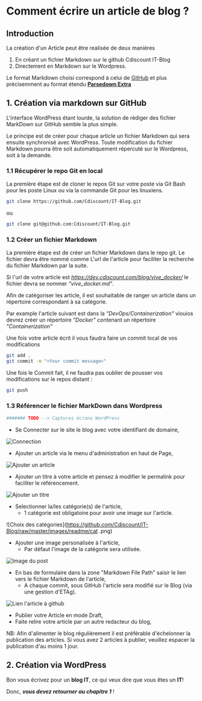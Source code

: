 # Comment écrire un article de blog ?

## Introduction

La création d'un Article peut être realisée de deux manières

1. En créant un fichier Markdown sur le github Cdiscount IT-Blog
1. Directement en Markdown sur le Wordpress.

Le format Markdown choisi correspond à celui de [GitHub](https://guides.github.com/pdfs/markdown-cheatsheet-online.pdf) et plus précisemment au format étendu [**Parsedown Extra**](https://michelf.ca/projects/php-markdown/extra/)

## 1. Création via markdown sur GitHub

L'interface WordPress étant lourde, la solution de rédiger des fichier MarkDown sur GitHub semble la plus simple.

Le principe est de créer pour chaque article un fichier Markdown qui sera ensuite synchronisé avec WordPress. Toute modification du fichier Markdown pourra être soit automatiquement répercuté sur le Wordpress, soit à la demande.

### 1.1 Récupérer le repo Git en local

La première étape est de cloner le repos Git sur votre poste via Git Bash pour les poste Linux ou via la commande Git pour les linuxiens.

```bash
git clone https://github.com/Cdiscount/IT-Blog.git
```

ou

```bash
git clone git@github.com:Cdiscount/IT-Blog.git
```

### 1.2 Créer un fichier Markdown

La première étape est de créer un fichier Markdown dans le repo git. Le fichier devra être nommé comme L'url de l'article pour faciliter la recherche du fichier Markdown par la suite.

Si l'url de votre article est *https://dev.cdiscount.com/blog/vive_docker/* le fichier devra se nommer *"vive_docker.md"*.

Afin de catégoriser les article, il est souhaitable de ranger un article dans un répertoire correspondant à sa catégorie.

Par example l'article suivant est dans la *"DevOps/Containerization"* viouios devrez créer un répertoire *"Docker"* contenant un répertoire *"Containerization"*

Une fois votre article écrit il vous faudra faire un commit local de vos modifications

```bash
git add .
git commit -m "<Your commit message>"
```

Une fois le Commit fait, il ne faudra pas oublier de pousser vos modifications sur le repos distant :

```bash
git push
```

### 1.3 Référencer le fichier MarkDown dans Wordpress

``` Bash
####### TODO --> Captures écrans WordPress
```

* Se Connecter sur le site le blog avec votre identifiant de domaine,

![Connection](https://github.com/Cdiscount/IT-Blog/raw/master/images/readme/connect.png)

* Ajouter un article via le menu d'administration en haut de Page,

![Ajouter un article](https://github.com/Cdiscount/IT-Blog/raw/master/images/readme/addnew.png)

* Ajouter un titre à votre article et pensez à modifier le permalink pour faciliter le référencement.

![Ajouter un titre](https://github.com/Cdiscount/IT-Blog/raw/master/images/readme/title.png)

* Selectionner la/les catégorie(s) de l'article,
  * 1 catégorie est obligatoire pour avoir une image sur l'article.

![Choix des catégories](https://github.com/Cdiscount/IT-Blog/raw/master/images/readme/cat
.png)

* Ajouter une image personalisée à l'article,
  * Par défaut l'image de la catégorie sera utilisée.

![Image du post](https://github.com/Cdiscount/IT-Blog/raw/master/images/readme/selectimage.png)

* En bas de formulaire dans la zone "Markdown File Path" saisir le lien vers le fichier Markdown de l'article,
  * A chaque commit, sous GitHub l'article sera modifié sur le Blog (via une gestion d'ETAg).

![Lien l'article à github](https://github.com/Cdiscount/IT-Blog/raw/master/images/readme/markdown_file_path.png)

* Publier votre Article en mode Draft,
* Faite relire votre article par un autre redacteur du blog,

NB: Afin d'alimenter le blog régulièrement il est préférable d'échelonner la publication des articles. Si vous avez 2 articles à publier, veuillez espacer la publication d'au moins 1 jour.

## 2. Création via WordPress

Bon vous écrivez pour un __blog IT__, ce qui veux dire que vous êtes un __IT__!

Donc, **_vous devez retourner au chapitre 1_** !